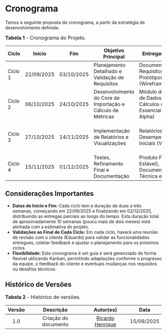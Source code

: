 # Cronograma

Temos a seguinte proposta de cronograma, a partir da estratégia de desenvolvimento definida:

<font size="3"><p style="text-align: left">**Tabela 1** - Cronograma do Projeto.</p></font>

| Ciclo   | Início      | Fim        | Objetivo Principal                                     | Entregas Esperadas                                                 | Validação do Cliente                                     |
|---------|------------|-----------|--------------------------------------------------------|-------------------------------------------------------------------|--------------------------------------------------------|
| Ciclo 1 | 22/09/2025 | 03/10/2025 | Planejamento Detalhado e Validação de Requisitos      | Documento de Requisitos Refinado, Protótipos de UI (Wireframes/Mockups) | Reunião de Validação de Protótipo e Requisitos       |
| Ciclo 2 | 06/10/2025 | 24/10/2025 | Desenvolvimento do Core de Importação e Cálculo de Métricas | Módulo de Importação de Dados Funcional, Cálculos de Métricas Essenciais (Versão Alpha) | Demonstração do Módulo de Importação e Cálculos de Métricas |
| Ciclo 3 | 27/10/2025 | 14/11/2025 | Implementação de Relatórios e Visualizações          | Relatórios Básicos de Desempenho, Gráficos Iniciais (Versão Beta) | Reunião de Feedback sobre Relatórios e Visualizações |
| Ciclo 4 | 15/11/2025 | 01/12/2025 | Testes, Refinamento Final e Documentação             | Produto Final (Versão Estável), Documentação Técnica e de Usuário | Reunião de Validação de Entrega (Final)             |

## Considerações Importantes

- **Datas de Início e Fim:** Cada ciclo tem a duração de duas a três semanas, começando em 22/09/2025 e finalizando em 02/12/2025, distribuindo as entregas parciais ao longo do tempo. Esta duração total de aproximadamente 10 semanas (pouco mais de dois meses) está alinhada com a estimativa do projeto.  
- **Validações ao Final de Cada Ciclo:** Em cada ciclo, haverá uma reunião de revisão com o cliente (Eduardo) para validar as funcionalidades entregues, coletar feedback e ajustar o planejamento para os próximos ciclos.  
- **Flexibilidade:** Este cronograma é um guia e será gerenciado de forma flexível utilizando Kanban, permitindo adaptações conforme o progresso da equipe, o feedback do cliente e eventuais mudanças nos requisitos ou desafios técnicos.  

## Histórico de Versões

<font size="3"><p style="text-align: left">**Tabela 2** - Histórico de versões.</p></font>

| Versão |        Descrição         |                      Autor(es)                      |    Data    |
| :----: | :----------------------: | :-------------------------------------------------: | :--------:  
|  1.0   | Criação do documento | [Ricardo Henrique](https://github.com/R1K4S)        | 15/09/2025 | 